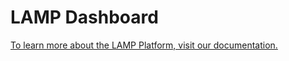 # LAMP Dashboard

[To learn more about the LAMP Platform, visit our documentation.](https://docs.lamp.digital/)


